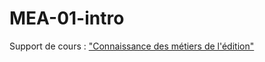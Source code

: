 # MEA-01-intro

Support de cours : ["Connaissance des métiers de l'édition"](https://servannemo.github.io/MEA-edition/#/)

